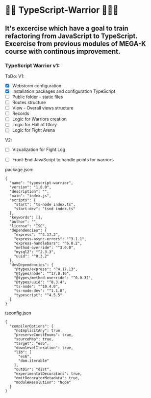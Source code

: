 # 🐱‍👤 TypeScript-Warrior 🐱‍🏍🤖

## It's excercise which have a goal to train refactoring from JavaScript to TypeScript. Excercise from previous modules of MEGA-K course with continous improvement.


### TypeScript Warrior v1:

ToDo:
V1:
- [x] Webstorm configuration
- [x] Installation packages and configuration TypeScript  
- [ ] Public folder - static files
- [ ] Routes structure
- [ ] View - Overall views structure
- [ ] Records
- [ ] Logic for Warriors creation 
- [ ] Logic for Hall of Glory
- [ ] Logic for Fight Arena

V2:
- [ ] Vizualization for Fight Log
- [ ] Front-End JavaScript to handle points for warriors


package.json:  
```
{
  "name": "typescript-warrior",
  "version": "1.0.0",
  "description": "",
  "main": "index.js",
  "scripts": {
    "start": "ts-node index.ts",
    "start:dev": "tsnd index.ts"
  },
  "keywords": [],
  "author": "",
  "license": "ISC",
  "dependencies": {
    "express": "^4.17.2",
    "express-async-errors": "^3.1.1",
    "express-handlebars": "^6.0.2",
    "method-override": "^3.0.0",
    "mysql2": "^2.3.3",
    "uuid": "^8.3.2"
  },
  "devDependencies": {
    "@types/express": "^4.17.13",
    "@types/node": "^17.0.16",
    "@types/method-override": "^0.0.32",
    "@types/uuid": "^8.3.4",
    "ts-node": "^10.4.0",
    "ts-node-dev": "^1.1.8",
    "typescript": "^4.5.5"
  }
}

```

tsconfig.json
```  
{
  "compilerOptions": {
    "noImplicitAny": true,
    "preserveConstEnums": true,
    "sourceMap": true,
    "target": "es6",
    "downlevelIteration": true,
    "lib": [
      "es6",
      "dom.iterable"
    ],
    "outDir": "dist",
    "experimentalDecorators": true,
    "emitDecoratorMetadata": true,
    "moduleResolution": "Node"
  }
}

```
